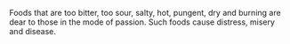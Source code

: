Foods that are too bitter, too sour, salty, hot, pungent, dry and burning are dear to those in the mode of passion. Such foods cause distress, misery and disease.